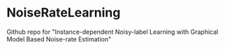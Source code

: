 # NoiseRateLearning
Github repo for "Instance-dependent Noisy-label Learning with Graphical Model Based Noise-rate Estimation"
